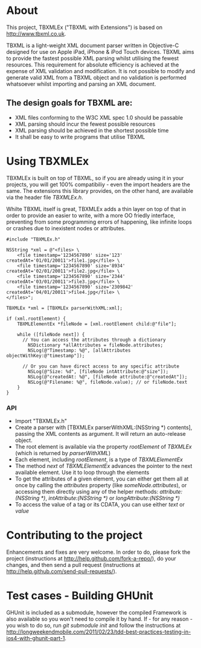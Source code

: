 About
=====

This project, TBXMLEx ("TBXML with Extensions") is based on http://www.tbxml.co.uk.

TBXML is a light-weight XML document parser written in Objective-C designed for use on Apple iPad, iPhone & iPod Touch devices. TBXML aims to provide the fastest possible XML parsing whilst utilising the fewest resources. This requirement for absolute efficiency is achieved at the expense of XML validation and modification. It is not possible to modify and generate valid XML from a TBXML object and no validation is performed whatsoever whilst importing and parsing an XML document.

The design goals for TBXML are:
-------------------------------
* XML files conforming to the W3C XML spec 1.0 should be passable
* XML parsing should incur the fewest possible resources
* XML parsing should be achieved in the shortest possible time
* It shall be easy to write programs that utilise TBXML

Using TBXMLEx
=============
TBXMLEx is built on top of TBXML, so if you are already using it in your projects, you will get 100% compatibiliy - even the import headers are the same. The extensions this library provides, on the other hand, are available via the header file *TBXMLEx.h*. 

Whilte TBXML itself is great, TBXMLEx adds a thin layer on top of that in order to provide an easier to write, with a more OO friedly interface, preventing from some programming errors of happening, like infinite loops or crashes due to inexistent nodes or attributes. 

~~~~~~ {objective-c}
#include "TBXMLEx.h"

NSString *xml = @"<files> \
	<file timestamp='1234567890' size='123' createdAt='01/01/20011'>file1.jpg</file> \
	<file timestamp='1234567890' size='8934' createdAt='02/01/20011'>file2.jpg</file> \
	<file timestamp='1234567890' size='2344' createdAt='03/01/20011'>file3.jpg</file> \
	<file timestamp='1234567890' size='2309842' createdAt='04/01/20011'>file4.jpg</file> \
</files>";

TBXMLEx *xml = [TBXMLEx parserWithXML:xml];

if (xml.rootElement) {
	TBXMLElementEx *fileNode = [xml.rootElement child:@"file"];

	while ([fileNode next]) {
	  // You can access the attributes through a dictionary
		NSDictionary *allAttributes = fileNode.attributes;
		NSLog(@"Timestamp: %@", [allAttributes objectWithKey:@"timestamp"]);
	
	  // Or you can have direct access to any specific attribute
		NSLog(@"Size: %d", [fileNode intAttribute:@"size"]);
		NSLog(@"createdAt: %@", [fileNode attribute:@"createdAt"]);
		NSLog(@"Filename: %@", fileNode.value); // or fileNode.text
	}
}
~~~~~~

### API

* Import "TBXMLEx.h"
* Create a parser with [TBXMLEx parserWithXML:(NSString *) contents], passing the XML contents as argument. It will return an auto-release object.
* The root element is available via the property _rootElement_ of _TBXMLEx_ (which is returned by _parserWithXML_)
* Each element, including _rootElement_, is a type of _TBXMLElementEx_
* The method _next_ of _TBXMLElementEx_ advances the pointer to the next available element. Use it to loop through the elements
* To get the attributes of a given element, you can either get them all at once by calling the _attributes_ property (like _someNode.attributes_), or accessing them directly using any of the helper methods: _attribute:(NSString *)_, _intAttribute:(NSString *)_ or _longAttribute:(NSString *)_
* To access the value of a tag or its CDATA, you can use either _text_ or _value_


Contributing to the project
===========================
Enhancements and fixes are very welcome. In order to do, please fork the project (instructions at http://help.github.com/fork-a-repo/), do your changes, and then send a pull request (instructions at http://help.github.com/send-pull-requests/).

Test cases - Building GHUnit
===============
GHUnit is included as a submodule, however the compiled Framework is also available so you won't need to compile it by hand. If - for any reason - you wish to do so, run *git submodule init* and follow the instructions at http://longweekendmobile.com/2011/02/23/tdd-best-practices-testing-in-ios4-with-ghunit-part-1.



